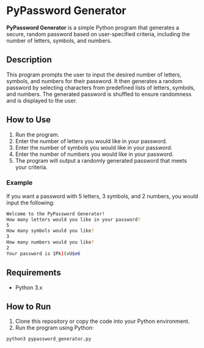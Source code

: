 # PyPassword Generator

**PyPassword Generator** is a simple Python program that generates a secure, random password based on user-specified criteria, including the number of letters, symbols, and numbers.

## Description

This program prompts the user to input the desired number of letters, symbols, and numbers for their password. It then generates a random password by selecting characters from predefined lists of letters, symbols, and numbers. The generated password is shuffled to ensure randomness and is displayed to the user.

## How to Use

1. Run the program.
2. Enter the number of letters you would like in your password.
3. Enter the number of symbols you would like in your password.
4. Enter the number of numbers you would like in your password.
5. The program will output a randomly generated password that meets your criteria.

### Example

If you want a password with 5 letters, 3 symbols, and 2 numbers, you would input the following: 
```bash
Welcome to the PyPassword Generator!  
How many letters would you like in your password?  
5  
How many symbols would you like?  
3  
How many numbers would you like?  
2  
Your password is 1Pk)(vU$e6
```  

## Requirements

- Python 3.x

## How to Run

1. Clone this repository or copy the code into your Python environment.
2. Run the program using Python:

```bash
python3 pypassword_generator.py
